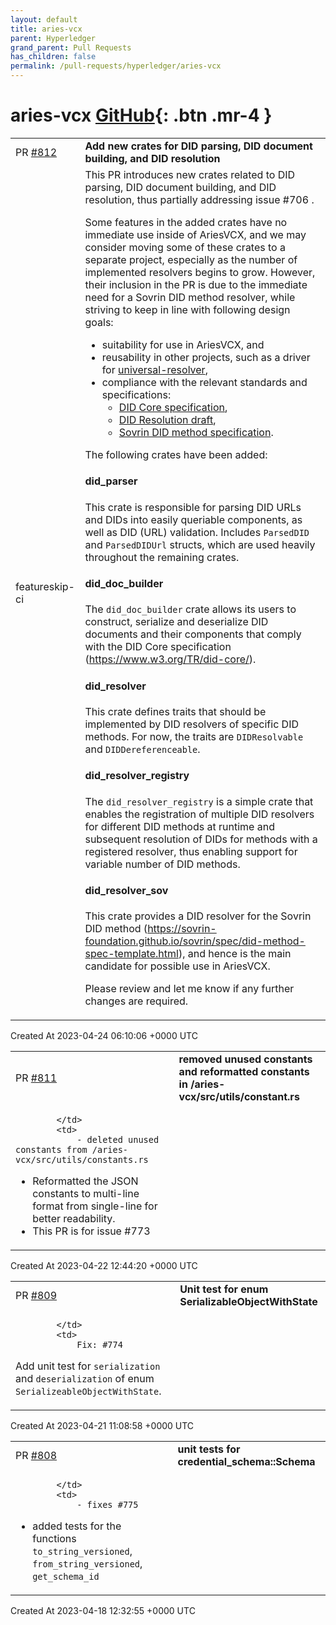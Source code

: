 ```yaml
---
layout: default
title: aries-vcx
parent: Hyperledger
grand_parent: Pull Requests
has_children: false
permalink: /pull-requests/hyperledger/aries-vcx
---
```


# aries-vcx <span class="fs-3 right-align">[GitHub](https://github.com/hyperledger/aries-vcx){: .btn .mr-4 }</span>


<div>
    <table>
        <tr>
            <td>
                PR <a href="https://github.com/hyperledger/aries-vcx/pull/812" class=".btn">#812</a>
            </td>
            <td>
                <b>
                    Add new crates for DID parsing, DID document building, and DID resolution
                </b>
            </td>
        </tr>
        <tr>
            <td>
                <span class="chip">feature</span><span class="chip">skip-ci</span>
            </td>
            <td>
                This PR introduces new crates related to DID parsing, DID document building, and DID resolution, thus partially addressing issue #706 .

Some features in the added crates have no immediate use inside of AriesVCX, and we may consider moving some of these crates to a separate project, especially as the number of implemented resolvers begins to grow. However, their inclusion in the PR is due to the immediate need for a Sovrin DID method resolver, while striving to keep in line with following design goals:

* suitability for use in AriesVCX, and
* reusability in other projects, such as a driver for [universal-resolver](https://github.com/decentralized-identity/universal-resolver),
* compliance with the relevant standards and specifications:
  * [DID Core specification](https://www.w3.org/TR/did-core),
  * [DID Resolution draft](https://w3c-ccg.github.io/did-resolution),
  * [Sovrin DID method specification](https://sovrin-foundation.github.io/sovrin/spec/did-method-spec-template.html).

 The following crates have been added:

#### did_parser
This crate is responsible for parsing DID URLs and DIDs into easily queriable components, as well as DID (URL) validation. Includes `ParsedDID` and `ParsedDIDUrl` structs, which are used heavily throughout the remaining crates.

#### did_doc_builder
The `did_doc_builder` crate allows its users to construct, serialize and deserialize DID documents and their components that comply with the DID Core specification (https://www.w3.org/TR/did-core/).

#### did_resolver
This crate defines traits that should be implemented by DID resolvers of specific DID methods. For now, the traits are `DIDResolvable` and `DIDDereferenceable`.

#### did_resolver_registry
The `did_resolver_registry` is a simple crate that enables the registration of multiple DID resolvers for different DID methods at runtime and subsequent resolution of DIDs for methods with a registered resolver, thus enabling support for variable number of DID methods.

#### did_resolver_sov
This crate provides a DID resolver for the Sovrin DID method (https://sovrin-foundation.github.io/sovrin/spec/did-method-spec-template.html), and hence is the main candidate for possible use in AriesVCX.

Please review and let me know if any further changes are required.
            </td>
        </tr>
    </table>
    <div class="right-align">
        Created At 2023-04-24 06:10:06 +0000 UTC
    </div>
</div>

<div>
    <table>
        <tr>
            <td>
                PR <a href="https://github.com/hyperledger/aries-vcx/pull/811" class=".btn">#811</a>
            </td>
            <td>
                <b>
                    removed unused constants and reformatted constants in /aries-vcx/src/utils/constant.rs
                </b>
            </td>
        </tr>
        <tr>
            <td>
                
            </td>
            <td>
                - deleted unused constants from /aries-vcx/src/utils/constants.rs
- Reformatted the JSON constants to multi-line format from single-line for better readability.
- This PR is for issue #773 
            </td>
        </tr>
    </table>
    <div class="right-align">
        Created At 2023-04-22 12:44:20 +0000 UTC
    </div>
</div>

<div>
    <table>
        <tr>
            <td>
                PR <a href="https://github.com/hyperledger/aries-vcx/pull/809" class=".btn">#809</a>
            </td>
            <td>
                <b>
                    Unit test for enum SerializableObjectWithState
                </b>
            </td>
        </tr>
        <tr>
            <td>
                
            </td>
            <td>
                Fix: #774 
Add unit test for `serialization` and `deserialization` of enum ``SerializeableObjectWithState``.
            </td>
        </tr>
    </table>
    <div class="right-align">
        Created At 2023-04-21 11:08:58 +0000 UTC
    </div>
</div>

<div>
    <table>
        <tr>
            <td>
                PR <a href="https://github.com/hyperledger/aries-vcx/pull/808" class=".btn">#808</a>
            </td>
            <td>
                <b>
                    unit tests for credential_schema::Schema
                </b>
            </td>
        </tr>
        <tr>
            <td>
                
            </td>
            <td>
                - fixes #775 
- added tests for the functions `to_string_versioned`, `from_string_versioned`, `get_schema_id` 
            </td>
        </tr>
    </table>
    <div class="right-align">
        Created At 2023-04-18 12:32:55 +0000 UTC
    </div>
</div>

